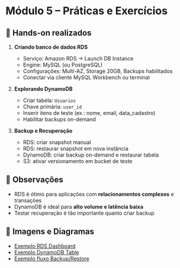 # Módulo 5 – Práticas e Exercícios

## 🚀 Hands-on realizados

1. **Criando banco de dados RDS**
   - Serviço: Amazon RDS → Launch DB Instance  
   - Engine: MySQL (ou PostgreSQL)  
   - Configurações: Multi-AZ, Storage 20GB, Backups habilitados  
   - Conectar via cliente MySQL Workbench ou terminal

2. **Explorando DynamoDB**
   - Criar tabela: `Usuarios`  
   - Chave primária: `user_id`  
   - Inserir itens de teste (ex.: nome, email, data_cadastro)  
   - Habilitar backups on-demand

3. **Backup e Recuperação**
   - RDS: criar snapshot manual  
   - RDS: restaurar snapshot em nova instância  
   - DynamoDB: criar backup on-demand e restaurar tabela  
   - S3: ativar versionamento em bucket de teste  

## 📝 Observações

- RDS é ótimo para aplicações com **relacionamentos complexos** e transações  
- DynamoDB é ideal para **alto volume e latência baixa**  
- Testar recuperação é tão importante quanto criar backup  

## 📂 Imagens e Diagramas

- [Exemplo RDS Dashboard](diagramas/rds-dashboard.png)  
- [Exemplo DynamoDB Table](diagramas/dynamodb-table.png)  
- [Exemplo fluxo Backup/Restore](diagramas/backup-restore.png)
